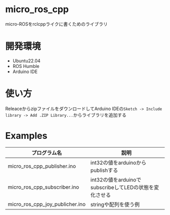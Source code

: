 # micro_ros_cpp
micro-ROSをrclcppライクに書くためのライブラリ

# 開発環境
- Ubuntu22.04
- ROS Humble
- Arduino IDE

# 使い方
ReleaceからzipファイルをダウンロードしてArduino IDEの```Sketch -> Include library -> Add .ZIP Library...```からライブラリを追加する

# Examples
| プログラム名 | 説明 |
| - | - |
| micro_ros_cpp_publisher.ino | int32の値をarduinoからpublishする |
| micro_ros_cpp_subscriber.ino | int32の値をarduinoでsubscribeしてLEDの状態を変化させる |
| micro_ros_cpp_joy_publicher.ino | stringや配列を使う例 |